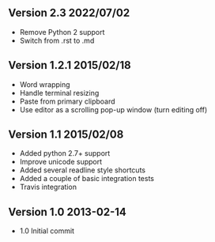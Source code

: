 ## Version 2.3 2022/07/02

- Remove Python 2 support
- Switch from .rst to .md

## Version 1.2.1 2015/02/18

- Word wrapping
- Handle terminal resizing
- Paste from primary clipboard
- Use editor as a scrolling pop-up window (turn editing off)

## Version 1.1 2015/02/08

- Added python 2.7+ support
- Improve unicode support
- Added several readline style shortcuts
- Added a couple of basic integration tests
- Travis integration

## Version 1.0 2013-02-14
 
- 1.0 Initial commit
